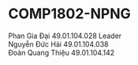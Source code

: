 ﻿# COMP1802-NPNG
Phan Gia Đại 49.01.104.028 Leader<br/> 
Nguyễn Đức Hải 49.01.104.038<br/>
Đoàn Quang Thiệu 49.01.104.142<br/>
